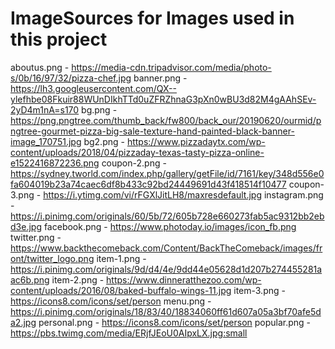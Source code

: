 # ImageSources for Images used in this project
aboutus.png - https://media-cdn.tripadvisor.com/media/photo-s/0b/16/97/32/pizza-chef.jpg
banner.png - https://lh3.googleusercontent.com/QX--ylefhbe08Fkuir88WUnDIkhTTd0uZFRZhnaG3pXn0wBU3d82M4gAAhSEv-2yD4m1nA=s170
bg.png - https://png.pngtree.com/thumb_back/fw800/back_our/20190620/ourmid/pngtree-gourmet-pizza-big-sale-texture-hand-painted-black-banner-image_170751.jpg
bg2.png - https://www.pizzadaytx.com/wp-content/uploads/2018/04/pizzaday-texas-tasty-pizza-online-e1522416872236.png
coupon-2.png - https://sydney.tworld.com/index.php/gallery/getFile/id/7161/key/348d556e0fa604019b23a74caec6df8b433c92bd24449691d43f418514f10477
coupon-3.png - https://i.ytimg.com/vi/rFGXlJitLH8/maxresdefault.jpg
instagram.png - https://i.pinimg.com/originals/60/5b/72/605b728e660273fab5ac9312bb2ebd3e.jpg
facebook.png - https://www.photoday.io/images/icon_fb.png
twitter.png - https://www.backthecomeback.com/Content/BackTheComeback/images/front/twitter_logo.png
item-1.png - https://i.pinimg.com/originals/9d/d4/4e/9dd44e05628d1d207b274455281aac6b.png
item-2.png - https://www.dinneratthezoo.com/wp-content/uploads/2016/08/baked-buffalo-wings-11.jpg
item-3.png - https://icons8.com/icons/set/person
menu.png - https://i.pinimg.com/originals/18/83/40/18834060ff61d607a05a3bf70afe5da2.jpg
personal.png - https://icons8.com/icons/set/person
popular.png - https://pbs.twimg.com/media/ERjfJEoU0AIpxLX.jpg:small